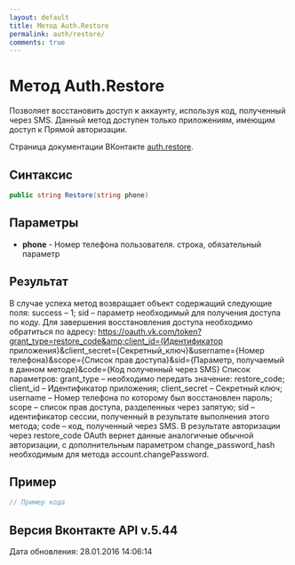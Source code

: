 ```yaml
---
layout: default
title: Метод Auth.Restore
permalink: auth/restore/
comments: true
---
```

# Метод Auth.Restore
Позволяет восстановить доступ к аккаунту, используя код, полученный через SMS. 
Данный метод доступен только приложениям, имеющим доступ к Прямой авторизации.

Страница документации ВКонтакте [auth.restore](https://vk.com/dev/auth.restore).
## Синтаксис
``` csharp
public string Restore(string phone)
```

## Параметры
+ **phone** - Номер телефона пользователя. строка, обязательный параметр

## Результат
В случае успеха метод возвращает объект содержащий следующие поля: 
success – 1; 
sid – параметр необходимый для получения доступа по коду. 
Для завершения восстановления доступа необходимо обратиться по адресу: https://oauth.vk.com/token?grant_type=restore_code&amp;client_id={Идентификатор приложения}&amp;client_secret={Секретный_ключ}&amp;username={Номер телефона}&amp;scope={Список прав доступа}&amp;sid={Параметр, получаемый в данном методе}&amp;code={Код полученный через SMS} 
Список параметров: 
grant_type – необходимо передать значение: restore_code; 
client_id – Идентификатор приложения; 
client_secret – Секретный ключ; 
username – Номер телефона по которому был восстановлен пароль; 
scope – список прав доступа, разделенных через запятую; 
sid – идентификатор сессии, полученный в результате выполнения этого метода; 
code – код, полученный через SMS. 
В результате авторизации через restore_code OAuth вернет данные аналогичные обычной авторизации, с дополнительным параметром change_password_hash необходимым для метода account.changePassword.

## Пример
``` csharp
// Пример кода
```

## Версия Вконтакте API v.5.44
Дата обновления: 28.01.2016 14:06:14
